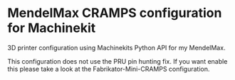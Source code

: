 # MendelMax CRAMPS configuration for Machinekit

3D printer configuration using Machinekits Python API for my MendelMax.

This configuration does not use the PRU pin hunting fix. If you want
enable this please take a look at the Fabrikator-Mini-CRAMPS
configuration.
